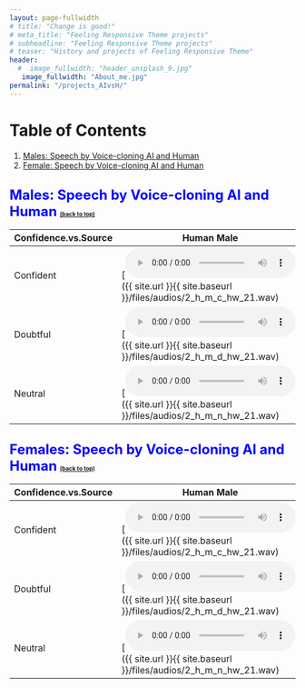 ```yaml
---
layout: page-fullwidth
# title: "Change is good!"
# meta_title: "Feeling Responsive Theme projects"
# subheadline: "Feeling Responsive Theme projects"
# teaser: "History and projects of Feeling Responsive Theme"
header:
  #  image_fullwidth: "header_unsplash_9.jpg"
   image_fullwidth: "About_me.jpg"
permalink: "/projects_AIvsH/"
---
```


<!-- <body> -->

<h1 id="table-of-contents">Table of Contents</h1>
<ol>
  <li><a href="#AIvsHuman-m">Males: Speech by Voice-cloning AI and Human</a></li>
  <li><a href="#AIvsHuman-f">Female: Speech by Voice-cloning AI and Human</a></li>

  
</ol>

<h2 id="AIvsHuman-m"><font size="5"><span style="color:blue">Males: Speech by Voice-cloning AI and Human</span></font> <a href="#table-of-contents" style="font-size:10px;">(back to top)</a></h2>

<!-- </body> -->

| Confidence.vs.Source | Human Male | AI Male |
| --- | --- | --- |
| Confident | [<audio src="{{ site.url }}{{ site.baseurl }}/files/audios/2_h_m_c_hw_21.wav" type="audio/wav" controls></audio>]({{ site.url }}{{ site.baseurl }}/files/audios/2_h_m_c_hw_21.wav) | [<audio src="{{ site.url }}{{ site.baseurl }}/files/audios/2_ai_m_c_hw_g_21.wav" type="audio/wav" controls></audio>]({{ site.url }}{{ site.baseurl }}/files/audios/2_ai_m_c_hw_g_21.wav) |
| Doubtful | [<audio src="{{ site.url }}{{ site.baseurl }}/files/audios/2_h_m_d_hw_21.wav" type="audio/wav" controls></audio>]({{ site.url }}{{ site.baseurl }}/files/audios/2_h_m_d_hw_21.wav) | [<audio src="{{ site.url }}{{ site.baseurl }}/files/audios/2_ai_m_d_hw_g_21.wav" type="audio/wav" controls></audio>]({{ site.url }}{{ site.baseurl }}/files/audios/2_ai_m_d_hw_g_21.wav) |
| Neutral | [<audio src="{{ site.url }}{{ site.baseurl }}/files/audios/2_h_m_n_hw_21.wav" type="audio/wav" controls></audio>]({{ site.url }}{{ site.baseurl }}/files/audios/2_h_m_n_hw_21.wav) | [<audio src="{{ site.url }}{{ site.baseurl }}/files/audios/2_ai_m_n_hw_g_21.wav" type="audio/wav" controls></audio>]({{ site.url }}{{ site.baseurl }}/files/audios/2_ai_m_n_hw_g_21.wav) |

<h2 id="AIvsHuman-f"><font size="5"><span style="color:blue">Females: Speech by Voice-cloning AI and Human</span></font> <a href="#table-of-contents" style="font-size:10px;">(back to top)</a></h2>

<!-- </body> -->

| Confidence.vs.Source | Human Male | AI Male |
| --- | --- | --- |
| Confident | [<audio src="{{ site.url }}{{ site.baseurl }}/files/audios/9_h_f_c_hw_20.wav" type="audio/wav" controls></audio>]({{ site.url }}{{ site.baseurl }}/files/audios/2_h_m_c_hw_21.wav) | [<audio src="{{ site.url }}{{ site.baseurl }}/files/audios/9_ai_f_c_hw_g_20.wav" type="audio/wav" controls></audio>]({{ site.url }}{{ site.baseurl }}/files/audios/9_ai_f_c_hw_g_20.wav) |
| Doubtful | [<audio src="{{ site.url }}{{ site.baseurl }}/files/audios/9_h_f_d_hw_20.wav" type="audio/wav" controls></audio>]({{ site.url }}{{ site.baseurl }}/files/audios/2_h_m_d_hw_21.wav) | [<audio src="{{ site.url }}{{ site.baseurl }}/files/audios/9_ai_f_d_hw_g_20.wav" type="audio/wav" controls></audio>]({{ site.url }}{{ site.baseurl }}/files/audios/9_ai_f_d_hw_g_20.wav) |
| Neutral | [<audio src="{{ site.url }}{{ site.baseurl }}/files/audios/9_h_f_n_hw_20.wav" type="audio/wav" controls></audio>]({{ site.url }}{{ site.baseurl }}/files/audios/2_h_m_n_hw_21.wav) | [<audio src="{{ site.url }}{{ site.baseurl }}/files/audios/9_ai_f_n_hw_g_20.wav" type="audio/wav" controls></audio>]({{ site.url }}{{ site.baseurl }}/files/audios/9_ai_f_n_hw_g_20.wav) |


